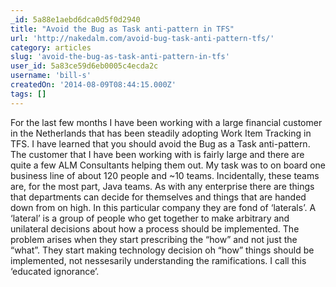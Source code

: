 ```yaml
---
_id: 5a88e1aebd6dca0d5f0d2940
title: "Avoid the Bug as Task anti-pattern in TFS"
url: 'http://nakedalm.com/avoid-bug-task-anti-pattern-tfs/'
category: articles
slug: 'avoid-the-bug-as-task-anti-pattern-in-tfs'
user_id: 5a83ce59d6eb0005c4ecda2c
username: 'bill-s'
createdOn: '2014-08-09T08:44:15.000Z'
tags: []
---
```


For the last few months I have been working with a large financial customer in the Netherlands that has been steadily adopting Work Item Tracking in TFS. I have learned that you should avoid the Bug as a Task anti-pattern. The customer that I have been working with is fairly large and there are quite a few ALM Consultants helping them out. My task was to on board one business line of about 120 people and ~10 teams. Incidentally, these teams are, for the most part, Java teams. As with any enterprise there are things that departments can decide for themselves and things that are handed down from on high. In this particular company they are fond of ‘laterals’. A ‘lateral’ is a group of people who get together to make arbitrary and unilateral decisions about how a process should be implemented. The problem arises when they start prescribing the “how” and not just the “what”. They start making technology decision oh “how” things should be implemented, not nessesarily understanding the ramifications. I call this ‘educated ignorance’.
